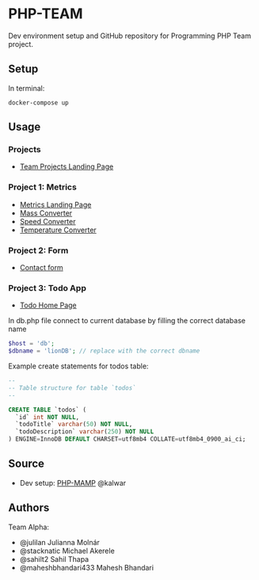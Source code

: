 # PHP-TEAM

Dev environment setup and GitHub repository for Programming PHP Team project.

## Setup

In terminal:

```
docker-compose up
```

## Usage

### Projects

- [Team Projects Landing Page](http://localhost:8006/)

### Project 1: Metrics

- [Metrics Landing Page](http://localhost:8006/project1-metrics/project1-landing.php)
- [Mass Converter](http://localhost:8006/project1-metrics/mass.php)
- [Speed Converter](http://localhost:8006/project1-metrics/speed.php)
- [Temperature Converter](http://localhost:8006/project1-metrics/temperature.php)

### Project 2: Form

- [Contact form](http://localhost:8006/project1-form/webform.php)

### Project 3: Todo App

- [Todo Home Page](http://localhost:8006/project3-todo/home.php)

In db.php file connect to current database by filling the correct database name

```php
$host = 'db';
$dbname = 'lionDB'; // replace with the correct dbname
```

Example create statements for todos table:

```sql
--
-- Table structure for table `todos`
--

CREATE TABLE `todos` (
  `id` int NOT NULL,
  `todoTitle` varchar(50) NOT NULL,
  `todoDescription` varchar(250) NOT NULL
) ENGINE=InnoDB DEFAULT CHARSET=utf8mb4 COLLATE=utf8mb4_0900_ai_ci;
```

## Source

- Dev setup: [PHP-MAMP](https://github.com/kalwar/PHP-MAMP) @kalwar

## Authors

Team Alpha:

- @julilan Julianna Molnár
- @stacknatic Michael Akerele
- @sahilt2 Sahil Thapa
- @maheshbhandari433 Mahesh Bhandari
